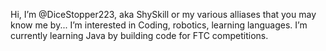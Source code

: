 Hi, I’m @DiceStopper223, aka ShySkill or my various alliases that you may know me by...
I’m interested in Coding, robotics, learning languages.
I’m currently learning Java by building code for FTC competitions.
